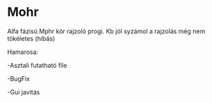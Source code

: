 # Mohr
Alfa fázisú Mphr kör rajzoló progi.
Kb jól syzámol a rajzolás még nem tökéletes (hibás)

Hamarosa:

-Asztali futatható file

-BugFix

-Gui javitás
